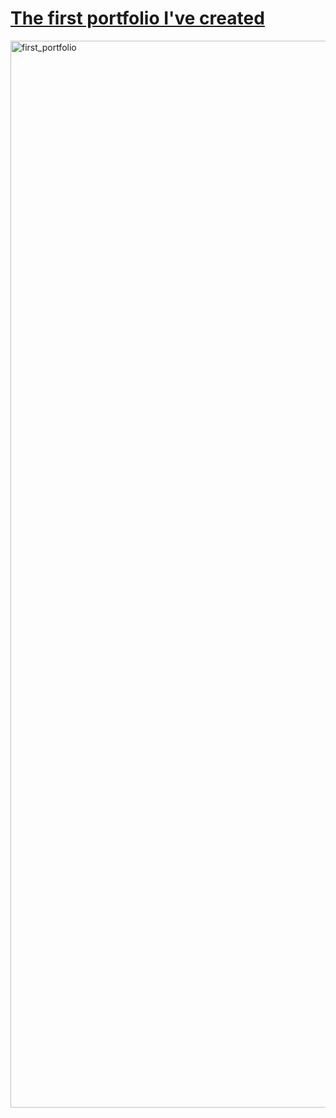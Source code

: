 # [The first portfolio I've created](https://frontendella.github.io/first_portfolio/)

[<img width="1707" alt="first_portfolio" src="https://user-images.githubusercontent.com/82247833/200155126-a069b7b5-4455-4958-aedd-f256d81e72d5.png">](https://frontendella.github.io/first_portfolio/)

